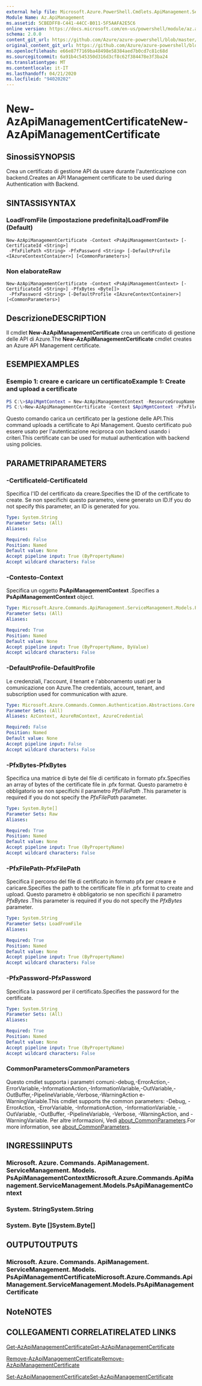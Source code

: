 ```yaml
---
external help file: Microsoft.Azure.PowerShell.Cmdlets.ApiManagement.ServiceManagement.dll-Help.xml
Module Name: Az.ApiManagement
ms.assetid: 5CBEDFF8-C441-44CC-B011-5F5AAFA2E5C6
online version: https://docs.microsoft.com/en-us/powershell/module/az.apimanagement/new-azapimanagementcertificate
schema: 2.0.0
content_git_url: https://github.com/Azure/azure-powershell/blob/master/src/ApiManagement/ApiManagement/help/New-AzApiManagementCertificate.md
original_content_git_url: https://github.com/Azure/azure-powershell/blob/master/src/ApiManagement/ApiManagement/help/New-AzApiManagementCertificate.md
ms.openlocfilehash: e66e87f7169ba48498e58384aed7b0cd7c81c68d
ms.sourcegitcommit: 6a91b4c545350d316d3cf8c62f384478e3f3ba24
ms.translationtype: MT
ms.contentlocale: it-IT
ms.lasthandoff: 04/21/2020
ms.locfileid: "94020202"
---
```

# <span data-ttu-id="2100e-101">New-AzApiManagementCertificate</span><span class="sxs-lookup"><span data-stu-id="2100e-101">New-AzApiManagementCertificate</span></span>

## <span data-ttu-id="2100e-102">Sinossi</span><span class="sxs-lookup"><span data-stu-id="2100e-102">SYNOPSIS</span></span>
<span data-ttu-id="2100e-103">Crea un certificato di gestione API da usare durante l'autenticazione con backend.</span><span class="sxs-lookup"><span data-stu-id="2100e-103">Creates an API Management certificate to be used during Authentication with Backend.</span></span>

## <span data-ttu-id="2100e-104">SINTASSI</span><span class="sxs-lookup"><span data-stu-id="2100e-104">SYNTAX</span></span>

### <span data-ttu-id="2100e-105">LoadFromFile (impostazione predefinita)</span><span class="sxs-lookup"><span data-stu-id="2100e-105">LoadFromFile (Default)</span></span>
```
New-AzApiManagementCertificate -Context <PsApiManagementContext> [-CertificateId <String>]
 -PfxFilePath <String> -PfxPassword <String> [-DefaultProfile <IAzureContextContainer>] [<CommonParameters>]
```

### <span data-ttu-id="2100e-106">Non elaborate</span><span class="sxs-lookup"><span data-stu-id="2100e-106">Raw</span></span>
```
New-AzApiManagementCertificate -Context <PsApiManagementContext> [-CertificateId <String>] -PfxBytes <Byte[]>
 -PfxPassword <String> [-DefaultProfile <IAzureContextContainer>] [<CommonParameters>]
```

## <span data-ttu-id="2100e-107">Descrizione</span><span class="sxs-lookup"><span data-stu-id="2100e-107">DESCRIPTION</span></span>
<span data-ttu-id="2100e-108">Il cmdlet **New-AzApiManagementCertificate** crea un certificato di gestione delle API di Azure.</span><span class="sxs-lookup"><span data-stu-id="2100e-108">The **New-AzApiManagementCertificate** cmdlet creates an Azure API Management certificate.</span></span>

## <span data-ttu-id="2100e-109">ESEMPI</span><span class="sxs-lookup"><span data-stu-id="2100e-109">EXAMPLES</span></span>

### <span data-ttu-id="2100e-110">Esempio 1: creare e caricare un certificato</span><span class="sxs-lookup"><span data-stu-id="2100e-110">Example 1: Create and upload a certificate</span></span>
```powershell
PS C:\>$ApiMgmtContext = New-AzApiManagementContext -ResourceGroupName "Api-Default-WestUS" -ServiceName "contoso"
PS C:\>New-AzApiManagementCertificate -Context $ApiMgmtContext -PfxFilePath "C:\contoso\certificates\apimanagement.pfx" -PfxPassword "1111"
```

<span data-ttu-id="2100e-111">Questo comando carica un certificato per la gestione delle API.</span><span class="sxs-lookup"><span data-stu-id="2100e-111">This command uploads a certificate to Api Management.</span></span> <span data-ttu-id="2100e-112">Questo certificato può essere usato per l'autenticazione reciproca con backend usando i criteri.</span><span class="sxs-lookup"><span data-stu-id="2100e-112">This certificate can be used for mutual authentication with backend using policies.</span></span>

## <span data-ttu-id="2100e-113">PARAMETRI</span><span class="sxs-lookup"><span data-stu-id="2100e-113">PARAMETERS</span></span>

### <span data-ttu-id="2100e-114">-CertificateId</span><span class="sxs-lookup"><span data-stu-id="2100e-114">-CertificateId</span></span>
<span data-ttu-id="2100e-115">Specifica l'ID del certificato da creare.</span><span class="sxs-lookup"><span data-stu-id="2100e-115">Specifies the ID of the certificate to create.</span></span>
<span data-ttu-id="2100e-116">Se non specifichi questo parametro, viene generato un ID.</span><span class="sxs-lookup"><span data-stu-id="2100e-116">If you do not specify this parameter, an ID is generated for you.</span></span>

```yaml
Type: System.String
Parameter Sets: (All)
Aliases:

Required: False
Position: Named
Default value: None
Accept pipeline input: True (ByPropertyName)
Accept wildcard characters: False
```

### <span data-ttu-id="2100e-117">-Contesto</span><span class="sxs-lookup"><span data-stu-id="2100e-117">-Context</span></span>
<span data-ttu-id="2100e-118">Specifica un oggetto **PsApiManagementContext** .</span><span class="sxs-lookup"><span data-stu-id="2100e-118">Specifies a **PsApiManagementContext** object.</span></span>

```yaml
Type: Microsoft.Azure.Commands.ApiManagement.ServiceManagement.Models.PsApiManagementContext
Parameter Sets: (All)
Aliases:

Required: True
Position: Named
Default value: None
Accept pipeline input: True (ByPropertyName, ByValue)
Accept wildcard characters: False
```

### <span data-ttu-id="2100e-119">-DefaultProfile</span><span class="sxs-lookup"><span data-stu-id="2100e-119">-DefaultProfile</span></span>
<span data-ttu-id="2100e-120">Le credenziali, l'account, il tenant e l'abbonamento usati per la comunicazione con Azure.</span><span class="sxs-lookup"><span data-stu-id="2100e-120">The credentials, account, tenant, and subscription used for communication with azure.</span></span>

```yaml
Type: Microsoft.Azure.Commands.Common.Authentication.Abstractions.Core.IAzureContextContainer
Parameter Sets: (All)
Aliases: AzContext, AzureRmContext, AzureCredential

Required: False
Position: Named
Default value: None
Accept pipeline input: False
Accept wildcard characters: False
```

### <span data-ttu-id="2100e-121">-PfxBytes</span><span class="sxs-lookup"><span data-stu-id="2100e-121">-PfxBytes</span></span>
<span data-ttu-id="2100e-122">Specifica una matrice di byte del file di certificato in formato pfx.</span><span class="sxs-lookup"><span data-stu-id="2100e-122">Specifies an array of bytes of the certificate file in .pfx format.</span></span>
<span data-ttu-id="2100e-123">Questo parametro è obbligatorio se non specifichi il parametro *PfxFilePath* .</span><span class="sxs-lookup"><span data-stu-id="2100e-123">This parameter is required if you do not specify the *PfxFilePath* parameter.</span></span>

```yaml
Type: System.Byte[]
Parameter Sets: Raw
Aliases:

Required: True
Position: Named
Default value: None
Accept pipeline input: True (ByPropertyName)
Accept wildcard characters: False
```

### <span data-ttu-id="2100e-124">-PfxFilePath</span><span class="sxs-lookup"><span data-stu-id="2100e-124">-PfxFilePath</span></span>
<span data-ttu-id="2100e-125">Specifica il percorso del file di certificato in formato pfx per creare e caricare.</span><span class="sxs-lookup"><span data-stu-id="2100e-125">Specifies the path to the certificate file in .pfx format to create and upload.</span></span>
<span data-ttu-id="2100e-126">Questo parametro è obbligatorio se non specifichi il parametro *PfxBytes* .</span><span class="sxs-lookup"><span data-stu-id="2100e-126">This parameter is required if you do not specify the *PfxBytes* parameter.</span></span>

```yaml
Type: System.String
Parameter Sets: LoadFromFile
Aliases:

Required: True
Position: Named
Default value: None
Accept pipeline input: True (ByPropertyName)
Accept wildcard characters: False
```

### <span data-ttu-id="2100e-127">-PfxPassword</span><span class="sxs-lookup"><span data-stu-id="2100e-127">-PfxPassword</span></span>
<span data-ttu-id="2100e-128">Specifica la password per il certificato.</span><span class="sxs-lookup"><span data-stu-id="2100e-128">Specifies the password for the certificate.</span></span>

```yaml
Type: System.String
Parameter Sets: (All)
Aliases:

Required: True
Position: Named
Default value: None
Accept pipeline input: True (ByPropertyName)
Accept wildcard characters: False
```

### <span data-ttu-id="2100e-129">CommonParameters</span><span class="sxs-lookup"><span data-stu-id="2100e-129">CommonParameters</span></span>
<span data-ttu-id="2100e-130">Questo cmdlet supporta i parametri comuni:-debug,-ErrorAction,-ErrorVariable,-InformationAction,-InformationVariable,-OutVariable,-OutBuffer,-PipelineVariable,-Verbose,-WarningAction e-WarningVariable.</span><span class="sxs-lookup"><span data-stu-id="2100e-130">This cmdlet supports the common parameters: -Debug, -ErrorAction, -ErrorVariable, -InformationAction, -InformationVariable, -OutVariable, -OutBuffer, -PipelineVariable, -Verbose, -WarningAction, and -WarningVariable.</span></span> <span data-ttu-id="2100e-131">Per altre informazioni, Vedi [about_CommonParameters](http://go.microsoft.com/fwlink/?LinkID=113216).</span><span class="sxs-lookup"><span data-stu-id="2100e-131">For more information, see [about_CommonParameters](http://go.microsoft.com/fwlink/?LinkID=113216).</span></span>

## <span data-ttu-id="2100e-132">INGRESSI</span><span class="sxs-lookup"><span data-stu-id="2100e-132">INPUTS</span></span>

### <span data-ttu-id="2100e-133">Microsoft. Azure. Commands. ApiManagement. ServiceManagement. Models. PsApiManagementContext</span><span class="sxs-lookup"><span data-stu-id="2100e-133">Microsoft.Azure.Commands.ApiManagement.ServiceManagement.Models.PsApiManagementContext</span></span>

### <span data-ttu-id="2100e-134">System. String</span><span class="sxs-lookup"><span data-stu-id="2100e-134">System.String</span></span>

### <span data-ttu-id="2100e-135">System. Byte []</span><span class="sxs-lookup"><span data-stu-id="2100e-135">System.Byte[]</span></span>

## <span data-ttu-id="2100e-136">OUTPUT</span><span class="sxs-lookup"><span data-stu-id="2100e-136">OUTPUTS</span></span>

### <span data-ttu-id="2100e-137">Microsoft. Azure. Commands. ApiManagement. ServiceManagement. Models. PsApiManagementCertificate</span><span class="sxs-lookup"><span data-stu-id="2100e-137">Microsoft.Azure.Commands.ApiManagement.ServiceManagement.Models.PsApiManagementCertificate</span></span>

## <span data-ttu-id="2100e-138">Note</span><span class="sxs-lookup"><span data-stu-id="2100e-138">NOTES</span></span>

## <span data-ttu-id="2100e-139">COLLEGAMENTI CORRELATI</span><span class="sxs-lookup"><span data-stu-id="2100e-139">RELATED LINKS</span></span>

[<span data-ttu-id="2100e-140">Get-AzApiManagementCertificate</span><span class="sxs-lookup"><span data-stu-id="2100e-140">Get-AzApiManagementCertificate</span></span>](./Get-AzApiManagementCertificate.md)

[<span data-ttu-id="2100e-141">Remove-AzApiManagementCertificate</span><span class="sxs-lookup"><span data-stu-id="2100e-141">Remove-AzApiManagementCertificate</span></span>](./Remove-AzApiManagementCertificate.md)

[<span data-ttu-id="2100e-142">Set-AzApiManagementCertificate</span><span class="sxs-lookup"><span data-stu-id="2100e-142">Set-AzApiManagementCertificate</span></span>](./Set-AzApiManagementCertificate.md)



